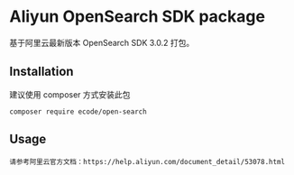 # Aliyun OpenSearch SDK package
基于阿里云最新版本 OpenSearch SDK 3.0.2 打包。

## Installation

建议使用 composer 方式安装此包

    composer require ecode/open-search

## Usage

    请参考阿里云官方文档：https://help.aliyun.com/document_detail/53078.html

